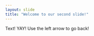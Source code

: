 ```yaml
---
layout: slide
title: "Welcome to our second slide!"
---
```

Text! YAY!
Use the left arrow to go back!
